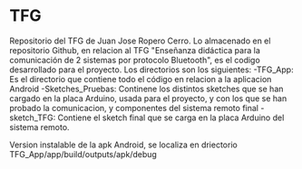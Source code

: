 # TFG
Repositorio del TFG de Juan Jose Ropero Cerro. Lo almacenado en el repositorio Github, en relacion al TFG "Enseñanza didáctica para la comunicación de 2 sistemas por protocolo Bluetooth", es el codigo desarrollado para el proyecto. Los directorios son los siguientes:
	-TFG_App: Es el directorio que contiene todo el código en relacion a la aplicacion Android
	-Sketches_Pruebas: Continene los distintos sketches que se han cargado en la placa Arduino, usada para el proyecto, y con los que se han probado la comunicacion, y componentes del sistema remoto final
	-sketch_TFG: Contiene el sketch final que se carga en la placa Arduino del sistema remoto.

Version instalable de la apk Android, se localiza en driectorio TFG_App/app/build/outputs/apk/debug

